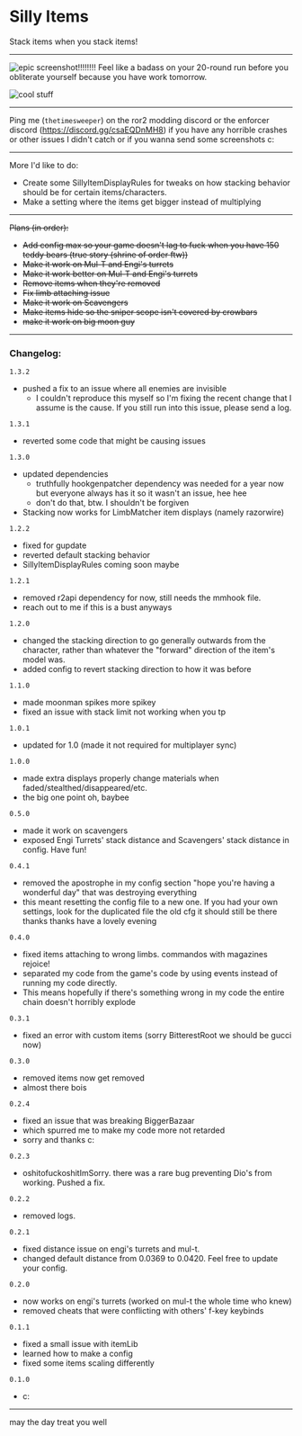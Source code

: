 # Silly Items

Stack items when you stack items!
___

![epic screenshot!!!!!!!!](https://i.imgur.com/yBAKCkJ.png)
Feel like a badass on your 20-round run before you obliterate yourself because you have work tomorrow.

![cool stuff](https://i.imgur.com/wb4Xpty.png)

___

Ping me (`thetimesweeper`) on the ror2 modding discord or the enforcer discord (https://discord.gg/csaEQDnMH8) if you have any horrible crashes or other issues I didn't catch 
or if you wanna send some screenshots c:

___
More I'd like to do:
- Create some SillyItemDisplayRules for tweaks on how stacking behavior should be for certain items/characters.
- Make a setting where the items get bigger instead of multiplying

___
~~Plans (in order):~~
- ~~Add config max so your game doesn't lag to fuck when you have 150 teddy bears (true story (shrine of order ftw))~~
- ~~Make it work on Mul-T and Engi's turrets~~
- ~~Make it work better on Mul-T and Engi's turrets~~
- ~~Remove items when they're removed~~
- ~~Fix limb attaching issue~~
- ~~Make it work on Scavengers~~
- ~~Make items hide so the sniper scope isn't covered by crowbars~~
- ~~make it work on big moon guy~~

___

### Changelog:
`1.3.2`
 - pushed a fix to an issue where all enemies are invisible
   - I couldn't reproduce this myself so I'm fixing the recent change that I assume is the cause. If you still run into this issue, please send a log.

`1.3.1`
 - reverted some code that might be causing issues

`1.3.0`
 - updated dependencies 
   - truthfully hookgenpatcher dependency was needed for a year now but everyone always has it so it wasn't an issue, hee hee
   - don't do that, btw. I shouldn't be forgiven
 - Stacking now works for LimbMatcher item displays (namely razorwire)

`1.2.2`
  - fixed for gupdate
  - reverted default stacking behavior
  - SillyItemDisplayRules coming soon maybe

`1.2.1`
  - removed r2api dependency for now, still needs the mmhook file.
  - reach out to me if this is a bust anyways

`1.2.0`
  - changed the stacking direction to go generally outwards from the character, rather than whatever the "forward" direction of the item's model was.
  - added config to revert stacking direction to how it was before

`1.1.0`
  - made moonman spikes more spikey
  - fixed an issue with stack limit not working when you tp

`1.0.1`
  - updated for 1.0 (made it not required for multiplayer sync)

`1.0.0`
  - made extra displays properly change materials when faded/stealthed/disappeared/etc. 
  - the big one point oh, baybee

`0.5.0`
  - made it work on scavengers 
  - exposed Engi Turrets' stack distance and Scavengers' stack distance in config. Have fun!

`0.4.1`
  - removed the apostrophe in my config section "hope you're having a wonderful day" that was destroying everything 
  - this meant resetting the config file to a new one. If you had your own settings, look for the duplicated file the old cfg it should still be there thanks thanks have a lovely evening

`0.4.0`
  - fixed items attaching to wrong limbs. commandos with magazines rejoice!
  - separated my code from the game's code by using events instead of running my code directly. 
  - This means hopefully if there's something wrong in my code the entire chain doesn't horribly explode

`0.3.1`
  - fixed an error with custom items (sorry BitterestRoot we should be gucci now)

`0.3.0`
  - removed items now get removed
  - almost there bois

`0.2.4`
  - fixed an issue that was breaking BiggerBazaar
  - which spurred me to make my code more not retarded
  - sorry and thanks c:

`0.2.3`
  - oshitofuckoshitImSorry. there was a rare bug preventing Dio's from working. Pushed a fix.

`0.2.2`
  - removed logs.

`0.2.1`
  - fixed distance issue on engi's turrets and mul-t.
  - changed default distance from 0.0369 to 0.0420. Feel free to update your config.

`0.2.0`
  - now works on engi's turrets (worked on mul-t the whole time who knew)
  - removed cheats that were conflicting with others' f-key keybinds

`0.1.1`
  - fixed a small issue with itemLib 
  - learned how to make a config
  - fixed some items scaling differently

`0.1.0` 
  - c:

___

may the day treat you well